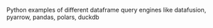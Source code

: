 Python examples of different dataframe query engines like datafusion, pyarrow, pandas, polars, duckdb
